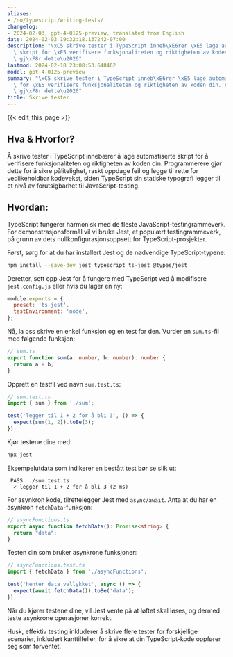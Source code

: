 ```yaml
---
aliases:
- /no/typescript/writing-tests/
changelog:
- 2024-02-03, gpt-4-0125-preview, translated from English
date: 2024-02-03 19:32:18.137242-07:00
description: "\xC5 skrive tester i TypeScript inneb\xE6rer \xE5 lage automatiserte\
  \ skript for \xE5 verifisere funksjonaliteten og riktigheten av koden din. Programmerere\
  \ gj\xF8r dette\u2026"
lastmod: 2024-02-18 23:08:53.648462
model: gpt-4-0125-preview
summary: "\xC5 skrive tester i TypeScript inneb\xE6rer \xE5 lage automatiserte skript\
  \ for \xE5 verifisere funksjonaliteten og riktigheten av koden din. Programmerere\
  \ gj\xF8r dette\u2026"
title: Skrive tester
---
```


{{< edit_this_page >}}

## Hva & Hvorfor?
Å skrive tester i TypeScript innebærer å lage automatiserte skript for å verifisere funksjonaliteten og riktigheten av koden din. Programmerere gjør dette for å sikre pålitelighet, raskt oppdage feil og legge til rette for vedlikeholdbar kodevekst, siden TypeScript sin statiske typografi legger til et nivå av forutsigbarhet til JavaScript-testing.

## Hvordan:
TypeScript fungerer harmonisk med de fleste JavaScript-testingrammeverk. For demonstrasjonsformål vil vi bruke Jest, et populært testingrammeverk, på grunn av dets nullkonfigurasjonsoppsett for TypeScript-prosjekter.

Først, sørg for at du har installert Jest og de nødvendige TypeScript-typene:

```bash
npm install --save-dev jest typescript ts-jest @types/jest
```

Deretter, sett opp Jest for å fungere med TypeScript ved å modifisere `jest.config.js` eller hvis du lager en ny:

```javascript
module.exports = {
  preset: 'ts-jest',
  testEnvironment: 'node',
};
```

Nå, la oss skrive en enkel funksjon og en test for den. Vurder en `sum.ts`-fil med følgende funksjon:

```typescript
// sum.ts
export function sum(a: number, b: number): number {
  return a + b;
}
```

Opprett en testfil ved navn `sum.test.ts`:

```typescript
// sum.test.ts
import { sum } from './sum';

test('legger til 1 + 2 for å bli 3', () => {
  expect(sum(1, 2)).toBe(3);
});
```

Kjør testene dine med:

```bash
npx jest
```

Eksempelutdata som indikerer en bestått test bør se slik ut:

```plaintext
 PASS  ./sum.test.ts
  ✓ legger til 1 + 2 for å bli 3 (2 ms)
```

For asynkron kode, tilrettelegger Jest med `async/await`. Anta at du har en asynkron `fetchData`-funksjon:

```typescript
// asyncFunctions.ts
export async function fetchData(): Promise<string> {
  return "data";
}
```

Testen din som bruker asynkrone funksjoner:

```typescript
// asyncFunctions.test.ts
import { fetchData } from './asyncFunctions';

test('henter data vellykket', async () => {
  expect(await fetchData()).toBe('data');
});
```

Når du kjører testene dine, vil Jest vente på at løftet skal løses, og dermed teste asynkrone operasjoner korrekt.

Husk, effektiv testing inkluderer å skrive flere tester for forskjellige scenarier, inkludert kanttilfeller, for å sikre at din TypeScript-kode oppfører seg som forventet.
